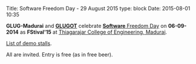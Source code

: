 Title: Software Freedom Day - 29 August 2015
type: block
Date: 2015-08-01 10:35

**GLUG-Madurai** and [**GLUGOT**](http://glugot.tce.edu) celebrate [**Software** Freedom Day](http://softwarefreedomday.org)
on **06-09-2014** as **FStival'15** at [Thiagarajar College of Engineering, Madurai](http://www.tce.edu).

[List of demo stalls](http://fstival.tce.edu/wiki/fstival_15:stallslist).

All are invited. Entry is free (as in free beer).

